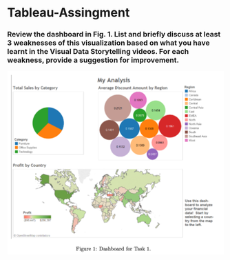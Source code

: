 # Tableau-Assingment

### Review the dashboard in Fig. 1. List and briefly discuss at least 3 weaknesses of this visualization based on what you have learnt in the Visual Data Storytelling videos. For each weakness, provide a suggestion for improvement.

![abc](/assets/Task1.jpeg)
